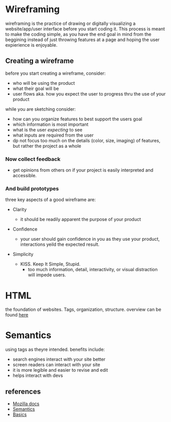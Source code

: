 # Wireframing

wireframing is the practice of drawing or digitally visualizing a website/app/user interface before you start coding it. This process is meant to make the coding simple, as you have the end goal in mind from the beggining instead of just throwing features at a page and hoping the user expierience is enjoyable.

## Creating a wireframe

before you start creating a wireframe, consider:

- who will be using the product
- what their goal will be
- user flows aka. how you expect the user to progress thru the use of your product

while you are sketching consider:

- how can you organize features to best support the users goal
- which information is most important
- what is the user *expecting* to see
- what inputs are required from the user
- dp not focus too much on the details (color, size, imaging) of features, but rather the project as a whole

### Now collect feedback

- get opinions from others on if your project is easily interpreted and accessible.

### And build prototypes

three key aspects of a good wireframe are:

- Clarity
  - it should be readily apparent the purpose of your product

- Confidence
  - your user should gain confidence in you as they use your product, interactions yeild the expected result.

- Simplicity
  - KISS. Keep It Simple, Stupid.
    - too much information, detail, interactivity, or visual distraction will impede users.

# HTML

the foundation of websites. Tags, organization, structure.
overview can be found [here](https://developer.mozilla.org/en-US/docs/Learn/Getting_started_with_the_web/HTML_basics)

# Semantics

using tags as theyre intended.
benefits include:

- search engines interact with  your site better
- screen readers can interact with your site
- it is more legible and easier to revise and edit
- helps interact with devs

## references

- [Mozilla docs](https://developer.mozilla.org/en-US/docs/Web/HTML)
- [Semantics](https://developer.mozilla.org/en-US/docs/Glossary/Semantics)
- [Basics](https://developer.mozilla.org/en-US/docs/Learn/Getting_started_with_the_web/HTML_basics)
